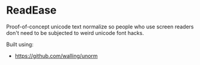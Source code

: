 # ReadEase

Proof-of-concept unicode text normalize so people who use screen readers don't need to be subjected to weird unicode font hacks.

Built using:

* https://github.com/walling/unorm


